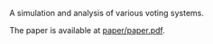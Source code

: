 A simulation and analysis of various voting systems.

The paper is available at [paper/paper.pdf](paper/paper.pdf).